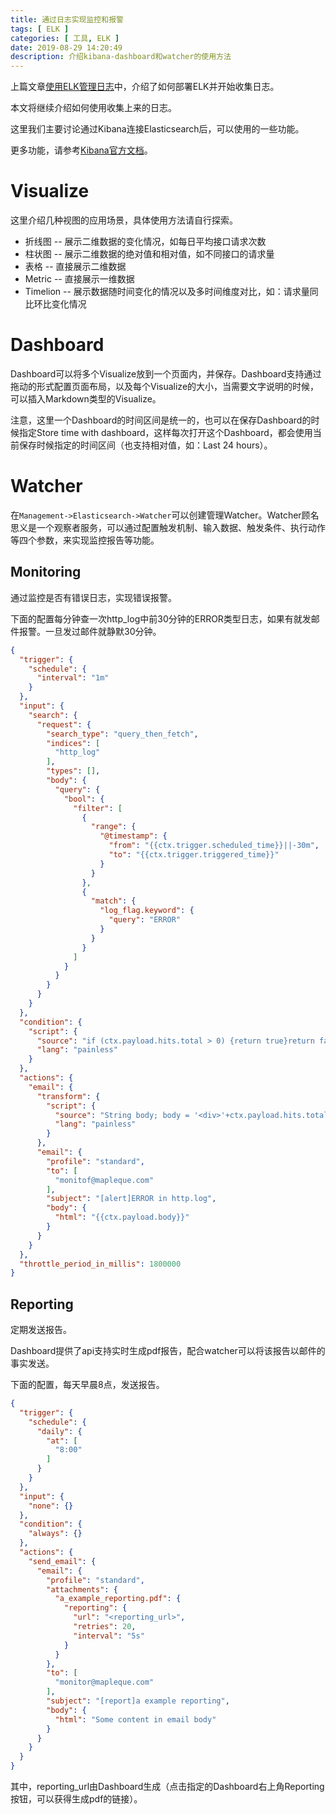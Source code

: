 ```yaml
---
title: 通过日志实现监控和报警
tags: [ ELK ]
categories: [ 工具, ELK ]
date: 2019-08-29 14:20:49
description: 介绍kibana-dashboard和watcher的使用方法
---
```


上篇文章[使用ELK管理日志](/posts/practice/elastic/elk-logger)中，介绍了如何部署ELK并开始收集日志。

本文将继续介绍如何使用收集上来的日志。

这里我们主要讨论通过Kibana连接Elasticsearch后，可以使用的一些功能。

更多功能，请参考[Kibana官方文档](https://www.elastic.co/guide/en/kibana/current/index.html)。

Visualize
====

这里介绍几种视图的应用场景，具体使用方法请自行探索。

- 折线图 -- 展示二维数据的变化情况，如每日平均接口请求次数
- 柱状图 -- 展示二维数据的绝对值和相对值，如不同接口的请求量
- 表格 -- 直接展示二维数据
- Metric -- 直接展示一维数据
- Timelion -- 展示数据随时间变化的情况以及多时间维度对比，如：请求量同比环比变化情况

Dashboard
====

Dashboard可以将多个Visualize放到一个页面内，并保存。Dashboard支持通过拖动的形式配置页面布局，以及每个Visualize的大小，当需要文字说明的时候，可以插入Markdown类型的Visualize。

注意，这里一个Dashboard的时间区间是统一的，也可以在保存Dashboard的时候指定Store time with dashboard，这样每次打开这个Dashboard，都会使用当前保存时候指定的时间区间（也支持相对值，如：Last 24 hours）。

Watcher
====

在`Management->Elasticsearch->Watcher`可以创建管理Watcher。Watcher顾名思义是一个观察者服务，可以通过配置触发机制、输入数据、触发条件、执行动作等四个参数，来实现监控报告等功能。

Monitoring
----

通过监控是否有错误日志，实现错误报警。

下面的配置每分钟查一次http_log中前30分钟的ERROR类型日志，如果有就发邮件报警。一旦发过邮件就静默30分钟。
```json
{
  "trigger": {
    "schedule": {
      "interval": "1m"
    }
  },
  "input": {
    "search": {
      "request": {
        "search_type": "query_then_fetch",
        "indices": [
          "http_log"
        ],
        "types": [],
        "body": {
          "query": {
            "bool": {
              "filter": [
                {
                  "range": {
                    "@timestamp": {
                      "from": "{{ctx.trigger.scheduled_time}}||-30m",
                      "to": "{{ctx.trigger.triggered_time}}"
                    }
                  }
                },
                {
                  "match": {
                    "log_flag.keyword": {
                      "query": "ERROR"
                    }
                  }
                }
              ]
            }
          }
        }
      }
    }
  },
  "condition": {
    "script": {
      "source": "if (ctx.payload.hits.total > 0) {return true}return false;",
      "lang": "painless"
    }
  },
  "actions": {
    "email": {
      "transform": {
        "script": {
          "source": "String body; body = '<div>'+ctx.payload.hits.total+' ERROR in http.log @'+ctx.trigger.triggered_time+'</div>'; for (item in ctx.payload.hits.hits) { body += '<div><h3>'+item._source.group+'/'+item._source.project+'</h3><p>'+item._source.source+'</p><pre>'+item._source.message+'</pre></div>' } return [ 'body': body ]",
          "lang": "painless"
        }
      },
      "email": {
        "profile": "standard",
        "to": [
          "monitof@mapleque.com"
        ],
        "subject": "[alert]ERROR in http.log",
        "body": {
          "html": "{{ctx.payload.body}}"
        }
      }
    }
  },
  "throttle_period_in_millis": 1800000
}
```

Reporting
----

定期发送报告。

Dashboard提供了api支持实时生成pdf报告，配合watcher可以将该报告以邮件的事实发送。

下面的配置，每天早晨8点，发送报告。
```json
{
  "trigger": {
    "schedule": {
      "daily": {
        "at": [
          "8:00"
        ]
      }
    }
  },
  "input": {
    "none": {}
  },
  "condition": {
    "always": {}
  },
  "actions": {
    "send_email": {
      "email": {
        "profile": "standard",
        "attachments": {
          "a_example_reporting.pdf": {
            "reporting": {
              "url": "<reporting_url>",
              "retries": 20,
              "interval": "5s"
            }
          }
        },
        "to": [
          "monitor@mapleque.com"
        ],
        "subject": "[report]a example reporting",
        "body": {
          "html": "Some content in email body"
        }
      }
    }
  }
}
```

其中，reporting_url由Dashboard生成（点击指定的Dashboard右上角Reporting按钮，可以获得生成pdf的链接）。
